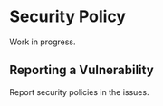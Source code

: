 # Security Policy

Work in progress.

## Reporting a Vulnerability

Report security policies in the issues.
